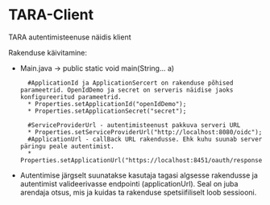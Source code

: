 # TARA-Client
TARA autentimisteenuse näidis klient

Rakenduse käivitamine:
* Main.java -> public static void main(String... a)

        #ApplicationId ja ApplicationSercert on rakenduse põhised parameetrid. OpenIdDemo ja secret on serveris näidise jaoks konfigureeritud parameetrid.
		* Properties.setApplicationId("openIdDemo");
		* Properties.setApplicationSecret("secret");
		
		#ServiceProviderUrl - autentimisteenust pakkuva serveri URL
		* Properties.setServiceProviderUrl("http://localhost:8080/oidc");
		#ApplicationUrl - callBack URL rakendusse. Ehk kuhu suunab server päringu peale autentimist. 
		* Properties.setApplicationUrl("https://localhost:8451/oauth/response");
		
* Autentimise järgselt suunatakse kasutaja tagasi algsesse rakendusse ja autentimist valideerivasse endpointi (applicationUrl). Seal on juba arendaja otsus, mis ja kuidas ta rakenduse
spetsiifiliselt loob sessiooni.
